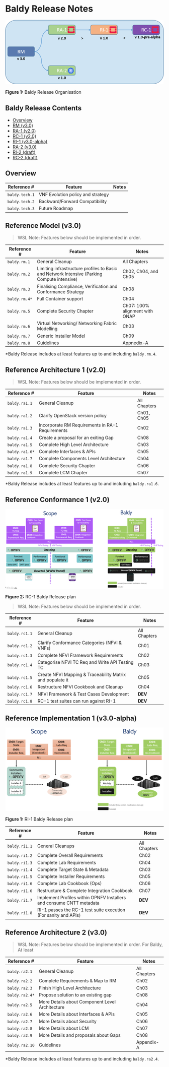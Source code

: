 # Baldy Release Notes

![**Figure 1:** Baldy Release Organisation](../figures/Baldy.png) <!-- width="65%" -->

**Figure 1:** Baldy Release Organisation

## Baldy Release Contents
* [Overview](#overview)
* [RM (v3.0)](#rm)
* [RA-1 (v2.0)](#ra1)
* [RC-1 (v2.0)](#rc1)
* [RI-1 (v3.0-alpha)](#ri1)
* [RA-2 (v3.0)](#ra2)
* [RI-2 (draft)](#ri2)
* [RC-2 (draft)](#rc2)

## Overview

| Reference # 	| Feature 	| Notes 	|
|-------------	|-----------------	|-------	|
| `baldy.tech.1` 	| VNF Evolution policy and strategy 	|  	|
| `baldy.tech.2` 	| Backward/Forward Compatibility 	|  	|
| `baldy.tech.3` 	| Future Roadmap |  |

## Reference Model (v3.0)

>WSL Note: Features below should be implemented in order.

| Reference # 	| Feature 	| Notes 	|
|-------------	|-----------------	|-------	|
| `baldy.rm.1` 	| General Cleanup 	| All Chapters 	|
| `baldy.rm.2` 	| Limiting infrastructure profiles to Basic and Network Intensive (Parking Compute intensive) | Ch02, Ch04, and Ch05 |
| `baldy.rm.3` 	| Finalising Compliance, Verification and Conformance Strategy | Ch08 	|
| `baldy.rm.4*` 	| Full Container support 	| Ch04 	|
| `baldy.rm.5` 	| Complete Security Chapter | Ch07: 100% alignment with ONAP 	|
| `baldy.rm.6` 	| Virtual Networking/ Networking Fabric Modelling 	| Ch03 	|
| `baldy.rm.7` 	| Generic Installer Model 	| Ch09 	|
| `baldy.rm.8` 	| Guidelines 	| Appnedix-A 	|

*Baldy Release includes at least features up to and including `baldy.rm.4`.

## Reference Architecture 1 (v2.0)

>WSL Note: Features below should be implemented in order.

| Reference # 	| Feature 	| Notes 	|
|-------------	|-----------------	|-------	|
| `baldy.ra1.1` 	| General Cleanup 	| All Chapters 	|
| `baldy.ra1.2` 	| Clarify OpenStack version policy 	| Ch01, Ch05 	|
| `baldy.ra1.3` 	| Incorporate RM Requirements in RA-1 Requirements 	| Ch02 	|
| `baldy.ra1.4` 	| Create a proposal for an exiting Gap 	|  Ch08	|
| `baldy.ra1.5` 	| Complete High Level Architecture 	| Ch03 	|
| `baldy.ra1.6*` 	| Complete Interfaces & APIs 	|  Ch05	|
| `baldy.ra1.7` 	| Complete Components Level Architecture 	| Ch04 	|
| `baldy.ra1.8` 	| Complete Security Chapter 	|  Ch06	|
| `baldy.ra1.9` 	| Complete LCM Chapter 	|  Ch07	|

*Baldy Release includes at least features up to and including `baldy.ra1.6`.

## Reference Conformance 1 (v2.0)

![**Figure 2:** RC-1 Baldy Release plan](../figures/rc1_baldy.png) <!-- width="100%" -->

**Figure 2:** RC-1 Baldy Release plan

>WSL Note: Features below should be implemented in order.

| Reference # 	| Feature 	| Notes 	|
|-------------	|-----------------	|-------	|
| `baldy.rc1.1` 	| General Cleanup 	| All Chapters 	|
| `baldy.rc1.2` 	| Clarify Conformance Categories (NFVI & VNFs)	| Ch01 	|
| `baldy.rc1.3` 	| Complete NFVI Framework Requirements 	| Ch02 	|
| `baldy.rc1.4` 	| Categorise NFVI TC Req and Write API Testing TC 	|  Ch03	|
| `baldy.rc1.5` 	| Create NFVI Mapping & Traceability Matrix and populate it 	| Ch05 	|
| `baldy.rc1.6` 	| Restructure NFVI Cookbook and Cleanup  	| Ch04 	|
| `baldy.rc1.7` 	| NFVI Framework & Test Cases Development   | **DEV** 	|
| `baldy.rc1.8` 	| RC-1 test suites can run against RI-1   | **DEV** 	|

## Reference Implementation 1 (v3.0-alpha)

![**Figure 1:** RI-1 Baldy Release plan](../figures/ri1_baldy.png) <!-- width="100%" -->

**Figure 1:** RI-1 Baldy Release plan


| Reference # 	| Feature 	| Notes 	|
|-------------	|-----------------	|-------	|
| `baldy.ri1.1` 	| General Cleanups 	| All Chapters 	|
| `baldy.ri1.2` 	| Complete Overall Requirements 	| Ch02 	|
| `baldy.ri1.3` 	| Complete Lab Requirements 	| Ch04 	|
| `baldy.ri1.4` 	| Complete Target State & Metadata 	| Ch03 	|
| `baldy.ri1.5` 	| Complete Installer Requirements 	| Ch05 	|
| `baldy.ri1.6` 	| Complete Lab Cookbook (Ops) 	| Ch06 	|
| `baldy.ri1.6` 	| Restructure & Complete Integration Cookbook	| Ch07 	|
| `baldy.ri1.7` 	| Implement Profiles within OPNFV Installers and consume CNTT metadata 	|  **DEV**	|
| `baldy.ri1.8` 	| RI-1 passes the RC-1 test suite execution (For sanity and APIs)   | **DEV** 	|

## Reference Architecture 2 (v3.0)

>WSL Note: Features below should be implemented in order. For Baldy, At least 

| Reference # 	| Feature 	| Notes 	|
|-------------	|-----------------	|-------	|
| `baldy.ra2.1` 	| General Cleanup 	| All Chapters 	|
| `baldy.ra2.2` 	| Complete Requirements & Map to RM	| Ch02 	|
| `baldy.ra2.3` 	| Finish High Level Architecture 	| Ch03 	|
| `baldy.ra2.4*` 	| Propose solution to an existing gap 	| Ch08 	|
| `baldy.ra2.5` 	| More Details about Component Level Architecture 	| Ch04 	|
| `baldy.ra2.6` 	| More Details about Interfaces & APIs 	| Ch05 	|
| `baldy.ra2.7` 	| More Details about Security 	| Ch06 	|
| `baldy.ra2.8` 	| More Details about LCM 	| Ch07 	|
| `baldy.ra2.9` 	| More Details and proposals about Gaps 	| Ch08 	|
| `baldy.ra2.10` 	| Guidelines	| Appendix-A 	|

*Baldy Release includes at least features up to and including `baldy.ra2.4`.
